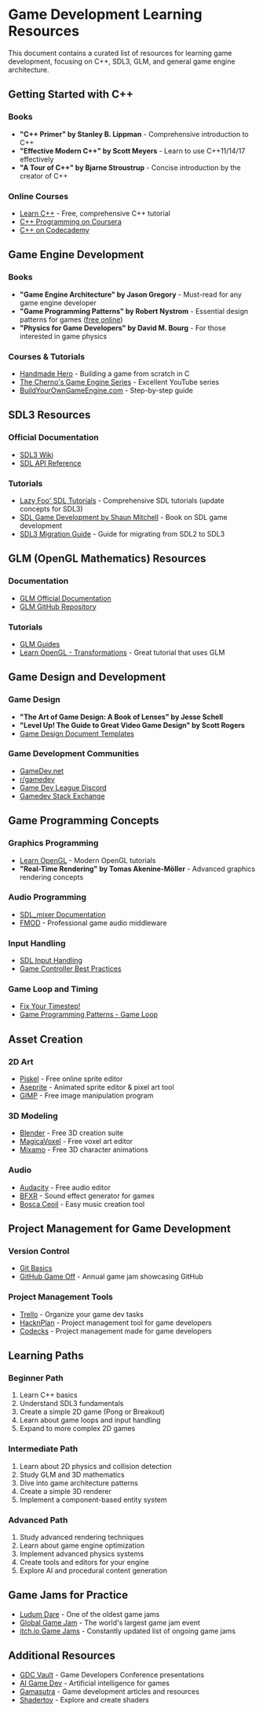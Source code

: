 # Game Development Learning Resources

This document contains a curated list of resources for learning game development, focusing on C++, SDL3, GLM, and general game engine architecture.

## Getting Started with C++

### Books
- **"C++ Primer" by Stanley B. Lippman** - Comprehensive introduction to C++
- **"Effective Modern C++" by Scott Meyers** - Learn to use C++11/14/17 effectively
- **"A Tour of C++" by Bjarne Stroustrup** - Concise introduction by the creator of C++

### Online Courses
- [Learn C++](https://www.learncpp.com/) - Free, comprehensive C++ tutorial
- [C++ Programming on Coursera](https://www.coursera.org/specializations/c-plus-plus-modern-development)
- [C++ on Codecademy](https://www.codecademy.com/learn/learn-c-plus-plus)

## Game Engine Development

### Books
- **"Game Engine Architecture" by Jason Gregory** - Must-read for any game engine developer
- **"Game Programming Patterns" by Robert Nystrom** - Essential design patterns for games ([free online](https://gameprogrammingpatterns.com/))
- **"Physics for Game Developers" by David M. Bourg** - For those interested in game physics

### Courses & Tutorials
- [Handmade Hero](https://handmadehero.org/) - Building a game from scratch in C
- [The Cherno's Game Engine Series](https://www.youtube.com/playlist?list=PLlrATfBNZ98dC-V-N3m0Go4deliWHPFwT) - Excellent YouTube series
- [BuildYourOwnGameEngine.com](http://buildyourowngameengine.com/) - Step-by-step guide

## SDL3 Resources

### Official Documentation
- [SDL3 Wiki](https://github.com/libsdl-org/SDL/wiki)
- [SDL API Reference](https://wiki.libsdl.org/CategoryAPI)

### Tutorials
- [Lazy Foo' SDL Tutorials](https://lazyfoo.net/tutorials/SDL/) - Comprehensive SDL tutorials (update concepts for SDL3)
- [SDL Game Development by Shaun Mitchell](https://www.packtpub.com/product/sdl-game-development/9781849696821) - Book on SDL game development
- [SDL3 Migration Guide](https://discourse.libsdl.org/t/sdl-3-0-0-migration-guide/38024) - Guide for migrating from SDL2 to SDL3

## GLM (OpenGL Mathematics) Resources

### Documentation
- [GLM Official Documentation](https://glm.g-truc.net/0.9.9/index.html)
- [GLM GitHub Repository](https://github.com/g-truc/glm)

### Tutorials
- [GLM Guides](https://github.com/g-truc/glm/blob/master/manual.md)
- [Learn OpenGL - Transformations](https://learnopengl.com/Getting-started/Transformations) - Great tutorial that uses GLM

## Game Design and Development

### Game Design
- **"The Art of Game Design: A Book of Lenses" by Jesse Schell**
- **"Level Up! The Guide to Great Video Game Design" by Scott Rogers**
- [Game Design Document Templates](https://www.gamasutra.com/view/feature/131791/the_anatomy_of_a_design_document_.php)

### Game Development Communities
- [GameDev.net](https://www.gamedev.net/)
- [r/gamedev](https://www.reddit.com/r/gamedev/)
- [Game Dev League Discord](https://discord.gg/gamedev)
- [Gamedev Stack Exchange](https://gamedev.stackexchange.com/)

## Game Programming Concepts

### Graphics Programming
- [Learn OpenGL](https://learnopengl.com/) - Modern OpenGL tutorials
- **"Real-Time Rendering" by Tomas Akenine-Möller** - Advanced graphics rendering concepts

### Audio Programming
- [SDL_mixer Documentation](https://www.libsdl.org/projects/SDL_mixer/)
- [FMOD](https://www.fmod.com/) - Professional game audio middleware

### Input Handling
- [SDL Input Handling](https://wiki.libsdl.org/CategoryInput)
- [Game Controller Best Practices](https://gamedev.stackexchange.com/questions/5401/game-controller-best-practices)

### Game Loop and Timing
- [Fix Your Timestep!](https://gafferongames.com/post/fix_your_timestep/)
- [Game Programming Patterns - Game Loop](https://gameprogrammingpatterns.com/game-loop.html)

## Asset Creation

### 2D Art
- [Piskel](https://www.piskelapp.com/) - Free online sprite editor
- [Aseprite](https://www.aseprite.org/) - Animated sprite editor & pixel art tool
- [GIMP](https://www.gimp.org/) - Free image manipulation program

### 3D Modeling
- [Blender](https://www.blender.org/) - Free 3D creation suite
- [MagicaVoxel](https://ephtracy.github.io/) - Free voxel art editor
- [Mixamo](https://www.mixamo.com/) - Free 3D character animations

### Audio
- [Audacity](https://www.audacityteam.org/) - Free audio editor
- [BFXR](https://www.bfxr.net/) - Sound effect generator for games
- [Bosca Ceoil](https://boscaceoil.net/) - Easy music creation tool

## Project Management for Game Development

### Version Control
- [Git Basics](https://git-scm.com/book/en/v2/Getting-Started-Git-Basics)
- [GitHub Game Off](https://github.com/github-gameoff) - Annual game jam showcasing GitHub

### Project Management Tools
- [Trello](https://trello.com/) - Organize your game dev tasks
- [HacknPlan](https://hacknplan.com/) - Project management tool for game developers
- [Codecks](https://www.codecks.io/) - Project management made for game developers

## Learning Paths

### Beginner Path
1. Learn C++ basics
2. Understand SDL3 fundamentals
3. Create a simple 2D game (Pong or Breakout)
4. Learn about game loops and input handling
5. Expand to more complex 2D games

### Intermediate Path
1. Learn about 2D physics and collision detection
2. Study GLM and 3D mathematics
3. Dive into game architecture patterns
4. Create a simple 3D renderer
5. Implement a component-based entity system

### Advanced Path
1. Study advanced rendering techniques
2. Learn about game engine optimization
3. Implement advanced physics systems
4. Create tools and editors for your engine
5. Explore AI and procedural content generation

## Game Jams for Practice

- [Ludum Dare](https://ldjam.com/) - One of the oldest game jams
- [Global Game Jam](https://globalgamejam.org/) - The world's largest game jam event
- [itch.io Game Jams](https://itch.io/jams) - Constantly updated list of ongoing game jams

## Additional Resources

- [GDC Vault](https://www.gdcvault.com/) - Game Developers Conference presentations
- [AI Game Dev](http://aigamedev.com/) - Artificial intelligence for games
- [Gamasutra](https://www.gamasutra.com/) - Game development articles and resources
- [Shadertoy](https://www.shadertoy.com/) - Explore and create shaders 